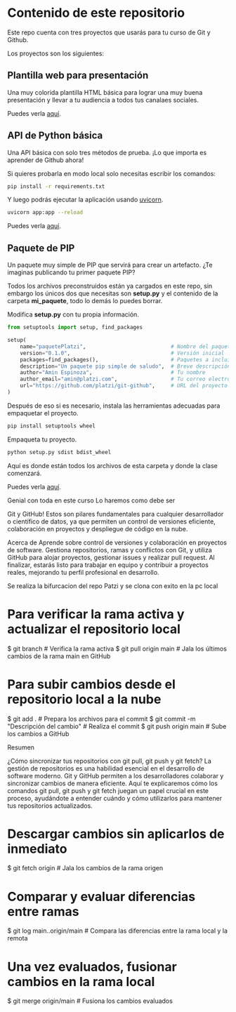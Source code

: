 # Contenido de este repositorio

Este repo cuenta con tres proyectos que usarás para tu curso de Git y Github.

Los proyectos son los siguientes:

## Plantilla web para presentación

Una muy colorida plantilla HTML básica para lograr una muy buena presentación y llevar a tu audiencia a todos tus canalaes sociales.

Puedes verla [aquí](/miSitio/).

## API de Python básica

Una API básica con solo tres métodos de prueba. ¡Lo que importa es aprender de Github ahora!

Si quieres probarla en modo local solo necesitas escribir los comandos:

```bash
pip install -r requirements.txt
```

Y luego podrás ejecutar la aplicación usando [uvicorn](https://www.uvicorn.org/).

```bash
uvicorn app:app --reload
```

Puedes verla [aquí](/API_Python/).

## Paquete de PIP

Un paquete muy simple de PIP que servirá para crear un artefacto. ¿Te imaginas publicando tu primer paquete PIP?

Todos los archivos preconstruidos están ya cargados en este repo, sin embargo los únicos dos que necesitas son **setup.py** y el contenido de la carpeta **mi_paquete**, todo lo demás lo puedes borrar.

Modifica **setup.py** con tu propia información.

```python
from setuptools import setup, find_packages

setup(
    name="paquetePlatzi",                           # Nombre del paquete
    version="0.1.0",                                # Versión inicial
    packages=find_packages(),                       # Paquetes a incluir
    description="Un paquete pip simple de saludo",  # Breve descripción
    author="Amin Espinoza",                         # Tu nombre
    author_email="amin@platzi.com",                 # Tu correo electrónico
    url="https://github.com/platzi/git-github",     # URL del proyecto
)
```

Después de eso si es necesario, instala las herramientas adecuadas para empaquetar el proyecto.

```bash
pip install setuptools wheel
```

Empaqueta tu proyecto.

```bash
python setup.py sdist bdist_wheel
```

Aquí es donde están todos los archivos de esta carpeta y donde la clase comenzará.

Puedes verla [aquí](/Paquete/).

Genial con toda en este curso
Lo haremos como debe ser

Git y GitHub! Estos son pilares fundamentales para cualquier desarrollador o científico de datos, ya que permiten un control de versiones eficiente, colaboración en proyectos y despliegue de código en la nube.

Acerca de
Aprende sobre control de versiones y colaboración en proyectos de software. Gestiona repositorios, ramas y conflictos con Git, y utiliza GitHub para alojar proyectos, gestionar issues y realizar pull request. Al finalizar, estarás listo para trabajar en equipo y contribuir a proyectos reales, mejorando tu perfil profesional en desarrollo.

Se realiza la bifurcacion del repo Patzi y se clona con exito en la pc local 


# Para verificar la rama activa y actualizar el repositorio local
$ git branch                # Verifica la rama activa
$ git pull origin main      # Jala los últimos cambios de la rama main en GitHub

# Para subir cambios desde el repositorio local a la nube
$ git add .                 # Prepara los archivos para el commit
$ git commit -m "Descripción del cambio" # Realiza el commit
$ git push origin main      # Sube los cambios a GitHub

Resumen

¿Cómo sincronizar tus repositorios con git pull, git push y git fetch?
La gestión de repositorios es una habilidad esencial en el desarrollo de software moderno. Git y GitHub permiten a los desarrolladores colaborar y sincronizar cambios de manera eficiente. Aquí te explicaremos cómo los comandos git pull, git push y git fetch juegan un papel crucial en este proceso, ayudándote a entender cuándo y cómo utilizarlos para mantener tus repositorios actualizados.


# Descargar cambios sin aplicarlos de inmediato
$ git fetch origin                # Jala los cambios de la rama origen

# Comparar y evaluar diferencias entre ramas
$ git log main..origin/main       # Compara las diferencias entre la rama local y la remota

# Una vez evaluados, fusionar cambios en la rama local
$ git merge origin/main           # Fusiona los cambios evaluados
